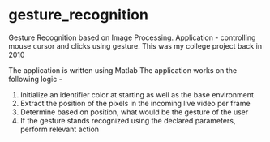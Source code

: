 # gesture_recognition
Gesture Recognition based on Image Processing. Application - controlling mouse cursor and clicks using gesture.
This was my college project back in 2010

The application is written using Matlab
The application works on the following logic - 
1. Initialize an identifier color at starting as well as the base environment
2. Extract the position of the pixels in the incoming live video per frame
3. Determine based on position, what would be the gesture of the user
4. If the gesture stands recognized using the declared parameters, perform relevant action
